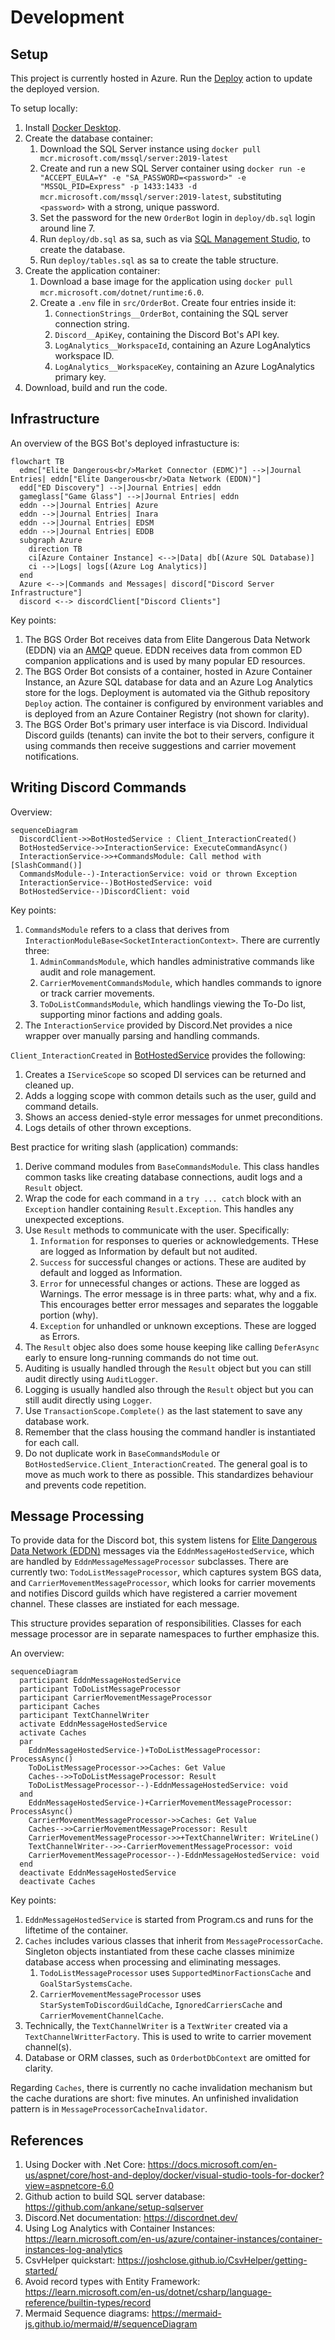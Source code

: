 # Development

## Setup
This project is currently hosted in Azure. Run the [Deploy](../../../actions/workflows/deploy.yml) action to update the deployed version.

To setup locally:
1. Install [Docker Desktop](https://www.docker.com/products/docker-desktop/).
2. Create the database container:
    1. Download the SQL Server instance using `docker pull mcr.microsoft.com/mssql/server:2019-latest`
    2. Create and run a new SQL Server container using `docker run -e "ACCEPT_EULA=Y" -e "SA_PASSWORD=<password>" -e "MSSQL_PID=Express" -p 1433:1433 -d mcr.microsoft.com/mssql/server:2019-latest`, substituting `<password>` with a strong, unique password.
    3. Set the password for the new `OrderBot` login in `deploy/db.sql` login around line 7. 
    4. Run `deploy/db.sql` as sa, such as via [SQL Management Studio](https://learn.microsoft.com/en-us/sql/ssms/download-sql-server-management-studio-ssms?view=sql-server-ver16), to create the database.
    5. Run `deploy/tables.sql` as sa to create the table structure.
3. Create the application container:
    1. Download a base image for the application using `docker pull mcr.microsoft.com/dotnet/runtime:6.0`.
    2. Create a `.env` file in `src/OrderBot`. Create four entries inside it:
        1. `ConnectionStrings__OrderBot`, containing the SQL server connection string.
        2. `Discord__ApiKey`, containing the Discord Bot's API key.
        3. `LogAnalytics__WorkspaceId`, containing an Azure LogAnalytics workspace ID.
        4. `LogAnalytics__WorkspaceKey`, containing an Azure LogAnalytics primary key.
4. Download, build and run the code.

## Infrastructure

An overview of the BGS Bot's deployed infrastucture is:
```mermaid
flowchart TB
  edmc["Elite Dangerous<br/>Market Connector (EDMC)"] -->|Journal Entries| eddn["Elite Dangerous<br/>Data Network (EDDN)"]
  edd["ED Discovery"] -->|Journal Entries| eddn
  gameglass["Game Glass"] -->|Journal Entries| eddn
  eddn -->|Journal Entries| Azure
  eddn -->|Journal Entries| Inara
  eddn -->|Journal Entries| EDSM
  eddn -->|Journal Entries| EDDB
  subgraph Azure
    direction TB
    ci[Azure Container Instance] <-->|Data| db[(Azure SQL Database)]
    ci -->|Logs| logs[(Azure Log Analytics)]
  end
  Azure <-->|Commands and Messages| discord["Discord Server Infrastructure"]
  discord <--> discordClient["Discord Clients"]
```

Key points:
1. The BGS Order Bot receives data from Elite Dangerous Data Network (EDDN) via an [AMQP](https://www.amqp.org/about/what) queue. EDDN receives data from common ED companion applications and is used by many popular ED resources.
2. The BGS Order Bot consists of a container, hosted in Azure Container Instance, an Azure SQL database for data and an Azure Log Analytics store for the logs. Deployment is automated via the Github repository `Deploy` action. The container is configured by environment variables and is deployed from an Azure Container Registry (not shown for clarity).
3. The BGS Order Bot's primary user interface is via Discord. Individual Discord guilds (tenants) can invite the bot to their servers, configure it using commands then receive suggestions and carrier movement notifications.

## Writing Discord Commands

Overview:
```mermaid
sequenceDiagram
  DiscordClient->>BotHostedService : Client_InteractionCreated()
  BotHostedService->>InteractionService: ExecuteCommandAsync()
  InteractionService->>+CommandsModule: Call method with [SlashCommand()]
  CommandsModule--)-InteractionService: void or thrown Exception 
  InteractionService--)BotHostedService: void
  BotHostedService--)DiscordClient: void
```

Key points:
1. `CommandsModule` refers to a class that derives from `InteractionModuleBase<SocketInteractionContext>`. There are currently three:
    1. `AdminCommandsModule`, which handles administrative commands like audit and role management.
    2. `CarrierMovementCommandsModule`, which handles commands to ignore or track carrier movements. 
    3. `ToDoListCommandsModule`, which handlings viewing the To-Do list, supporting minor factions and adding goals. 
2. The `InteractionService` provided by Discord.Net provides a nice wrapper over manually parsing and handling commands.

`Client_InteractionCreated` in [BotHostedService](../../../tree/main/src/OrderBot/Discord/BotHostedService.cs) provides the following:
1. Creates a `IServiceScope` so scoped DI services can be returned and cleaned up.
2. Adds a logging scope with common details such as the user, guild and command details.
3. Shows an access denied-style error messages for unmet preconditions.
4. Logs details of other thrown exceptions.

Best practice for writing slash (application) commands:
1. Derive command modules from `BaseCommandsModule`. This class handles common tasks like creating database connections, audit logs and a `Result` object.
2. Wrap the code for each command in a `try ... catch` block with an `Exception` handler containing `Result.Exception`. This handles any unexpected exceptions.
3. Use `Result` methods to communicate with the user. Specifically:
    1.  `Information` for responses to queries or acknowledgements. THese are logged as Information by default but not audited.
    2.  `Success` for successful changes or actions. These are audited by default and logged as Information.
    3.  `Error` for unnecessful changes or actions. These are logged as Warnings. The error message is in three parts: what, why and a fix. This encourages better error messages and separates the loggable portion (why).
    4.  `Exception` for unhandled or unknown exceptions. These are logged as Errors.
5. The `Result` objec also does some house keeping like calling `DeferAsync` early to ensure long-running commands do not time out.
4. Auditing is usually handled through the `Result` object but you can still audit directly using `AuditLogger`.
5. Logging is usually handled also through the `Result` object but you can still audit directly using `Logger`.
6. Use `TransactionScope.Complete()` as the last statement to save any database work.
7. Remember that the class housing the command handler is instantiated for each call.
8. Do not duplicate work in `BaseCommandsModule` or `BotHostedService.Client_InteractionCreated`. The general goal is to move as much work to there as possible. This standardizes behaviour and prevents code repetition.

## Message Processing
To provide data for the Discord bot, this system listens for [Elite Dangerous Data Network (EDDN)](https://eddn.edcd.io/) messages via the `EddnMessageHostedService`, which are handled by `EddnMessageMessageProcessor` subclasses. There are currently two: `TodoListMessageProcessor`, which captures system BGS data, and `CarrierMovementMessageProcessor`, which looks for carrier movements and notifies Discord guilds which have registered a carrier movement channel. These classes are instiated for each message.

This structure provides separation of responsibilities. Classes for each message processor are in separate namespaces to further emphasize this.

An overview:
```mermaid
sequenceDiagram
  participant EddnMessageHostedService
  participant ToDoListMessageProcessor
  participant CarrierMovementMessageProcessor
  participant Caches
  participant TextChannelWriter
  activate EddnMessageHostedService
  activate Caches
  par
    EddnMessageHostedService-)+ToDoListMessageProcessor: ProcessAsync()
    ToDoListMessageProcessor->>Caches: Get Value
    Caches-->>ToDoListMessageProcessor: Result
    ToDoListMessageProcessor--)-EddnMessageHostedService: void
  and 
    EddnMessageHostedService-)+CarrierMovementMessageProcessor: ProcessAsync()
    CarrierMovementMessageProcessor->>Caches: Get Value
    Caches-->>CarrierMovementMessageProcessor: Result
    CarrierMovementMessageProcessor->>+TextChannelWriter: WriteLine()
    TextChannelWriter-->>-CarrierMovementMessageProcessor: void
    CarrierMovementMessageProcessor--)-EddnMessageHostedService: void
  end
  deactivate EddnMessageHostedService
  deactivate Caches
```

Key points:
1. `EddnMessageHostedService` is started from Program.cs and runs for the liftetime of the container.
2. `Caches` includes various classes that inherit from `MessageProcessorCache`. Singleton objects instantiated from these cache classes minimize database access when processing and eliminating messages. 
    1. `TodoListMessageProcessor` uses `SupportedMinorFactionsCache` and `GoalStarSystemsCache`. 
    2. `CarrierMovementMessageProcessor` uses `StarSystemToDiscordGuildCache`, `IgnoredCarriersCache` and `CarrierMovementChannelCache`.
4. Technically, the `TextChannelWriter` is a `TextWriter` created via a `TextChannelWritterFactory`. This is used to write to carrier movement channel(s).
5. Database or ORM classes, such as `OrderbotDbContext` are omitted for clarity.

Regarding `Caches`, there is currently no cache invalidation mechanism but the cache durations are short: five minutes. An unfinished invalidation pattern is in `MessageProcessorCacheInvalidator`.

## References
1. Using Docker with .Net Core: https://docs.microsoft.com/en-us/aspnet/core/host-and-deploy/docker/visual-studio-tools-for-docker?view=aspnetcore-6.0
2. Github action to build SQL server database: https://github.com/ankane/setup-sqlserver
3. Discord.Net documentation: https://discordnet.dev/
4. Using Log Analytics with Container Instances: https://learn.microsoft.com/en-us/azure/container-instances/container-instances-log-analytics
5. CsvHelper quickstart: https://joshclose.github.io/CsvHelper/getting-started/
6. Avoid record types with Entity Framework: https://learn.microsoft.com/en-us/dotnet/csharp/language-reference/builtin-types/record
7. Mermaid Sequence diagrams: https://mermaid-js.github.io/mermaid/#/sequenceDiagram
